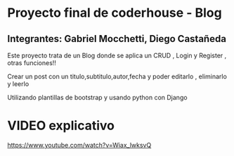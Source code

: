 # Proyecto final de coderhouse - Blog 

## Integrantes: Gabriel Mocchetti, Diego Castañeda

Este proyecto trata de un Blog donde se aplica un CRUD , Login y Register , otras funciones!!

Crear un post con un titulo,subtitulo,autor,fecha y poder editarlo , eliminarlo  y leerlo

Utilizando plantillas de bootstrap y usando python con Django

# VIDEO explicativo
https://www.youtube.com/watch?v=Wiax_lwksvQ
